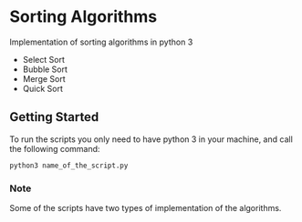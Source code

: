 # Sorting Algorithms
Implementation of sorting algorithms in python 3

- Select Sort
- Bubble Sort
- Merge Sort
- Quick Sort

## Getting Started

To run the scripts you only need to have python 3 in your machine, and call the following command:
```
python3 name_of_the_script.py
```
### Note

Some of the scripts have two types of implementation of the algorithms.
